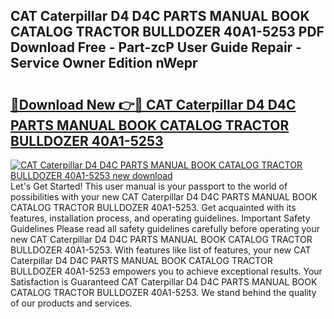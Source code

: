 ## CAT Caterpillar D4 D4C PARTS MANUAL BOOK CATALOG TRACTOR BULLDOZER 40A1-5253 PDF Download Free - Part-zcP User Guide Repair - Service Owner Edition nWepr

# <h2><a href="http://bc53988.oget.top/?id=CAT+Caterpillar+D4+D4C+PARTS+MANUAL+BOOK+CATALOG+TRACTOR+BULLDOZER+40A1-5253">🔗Download New 👉🔴 CAT Caterpillar D4 D4C PARTS MANUAL BOOK CATALOG TRACTOR BULLDOZER 40A1-5253</a></h2>

[![CAT Caterpillar D4 D4C PARTS MANUAL BOOK CATALOG TRACTOR BULLDOZER 40A1-5253 new download](https://i.imgur.com/5g1atiW.png)](http://bc53988.oget.top/?id=CAT+Caterpillar+D4+D4C+PARTS+MANUAL+BOOK+CATALOG+TRACTOR+BULLDOZER+40A1-5253)
Let's Get Started! This user manual is your passport to the world of possibilities with your new CAT Caterpillar D4 D4C PARTS MANUAL BOOK CATALOG TRACTOR BULLDOZER 40A1-5253. Get acquainted with its features, installation process, and operating guidelines. Important Safety Guidelines Please read all safety guidelines carefully before operating your new CAT Caterpillar D4 D4C PARTS MANUAL BOOK CATALOG TRACTOR BULLDOZER 40A1-5253. With features like list of features, your new CAT Caterpillar D4 D4C PARTS MANUAL BOOK CATALOG TRACTOR BULLDOZER 40A1-5253 empowers you to achieve exceptional results. Your Satisfaction is Guaranteed CAT Caterpillar D4 D4C PARTS MANUAL BOOK CATALOG TRACTOR BULLDOZER 40A1-5253. We stand behind the quality of our products and services.
